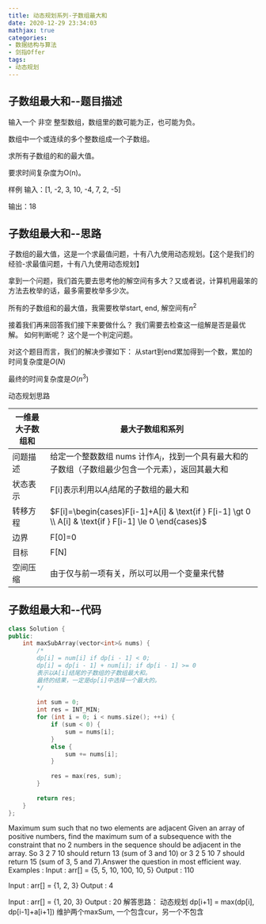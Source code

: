 ```yaml
---
title: 动态规划系列-子数组最大和
date: 2020-12-29 23:34:03
mathjax: true
categories:
- 数据结构与算法
- 剑指Offer
tags: 
- 动态规划
---
```


## 子数组最大和--题目描述

输入一个 非空 整型数组，数组里的数可能为正，也可能为负。

数组中一个或连续的多个整数组成一个子数组。

求所有子数组的和的最大值。

要求时间复杂度为O(n)。

样例
输入：[1, -2, 3, 10, -4, 7, 2, -5]

输出：18

## 子数组最大和--思路

子数组的最大值，这是一个求最值问题，十有八九使用动态规划。【这个是我们的经验-求最值问题，十有八九使用动态规划】

拿到一个问题，我们首先要去思考他的解空间有多大？又或者说，计算机用最笨的方法去枚举的话，最多需要枚举多少次。

所有的子数组和的最大值，我需要枚举start, end, 解空间有$n^2$

接着我们再来回答我们接下来要做什么？ 我们需要去检查这一组解是否是最优解。
如何判断呢？ 这个是一个判定问题。

对这个题目而言，我们的解决步骤如下：
从start到end累加得到一个数，累加的时间复杂度是$O(N)$

最终的时间复杂度是$O(n^3)$

动态规划思路

|  一维最大子数组和 |最大子数组和系列 |
|  ----  | ----  |
| 问题描述   | 给定一个整数数组 nums 计作$A_i$，找到一个具有最大和的子数组（子数组最少包含一个元素），返回其最大和|
| 状态表示  |F[i]表示利用以$A_i$结尾的子数组的最大和|
| 转移方程 |$F[i]=\begin{cases}F[i-1]+A[i] & \text{if } F[i-1] \gt 0 \\ A[i] & \text{if } F[i-1] \le 0 \end{cases}$|
| 边界  | F[0]=0|
| 目标  | F[N]|
| 空间压缩 | 由于仅与前一项有关，所以可以用一个变量来代替|

## 子数组最大和--代码

```cpp
class Solution {
public:
    int maxSubArray(vector<int>& nums) {
        /*
        dp[i] = num[i] if dp[i - 1] < 0; 
        dp[i] = dp[i - 1] + num[i]; if dp[i - 1] >= 0
        表示以A[i]结尾的子数组的子数组最大和。
        最终的结果，一定是dp[i]中选择一个最大的。
        */
        
        int sum = 0;
        int res = INT_MIN;
        for (int i = 0; i < nums.size(); ++i) {
            if (sum < 0) {
                sum = nums[i];
            }
            else {
                sum += nums[i];
            }
            
            res = max(res, sum);
        }
        
        return res;
    }
};
```

Maximum sum such that no two elements are adjacent
Given an array of positive numbers, find the maximum sum of a subsequence with the constraint that no 2 numbers in the sequence should be adjacent in the array. So 3 2 7 10 should return 13 (sum of 3 and 10) or 3 2 5 10 7 should return 15 (sum of 3, 5 and 7).Answer the question in most efficient way.
Examples :
Input : arr[] = {5, 5, 10, 100, 10, 5}
Output : 110

Input : arr[] = {1, 2, 3}
Output : 4

Input : arr[] = {1, 20, 3}
Output : 20
解答思路：
动态规划 dp[i+1] = max(dp[i], dp[i-1]+a[i+1])
维护两个maxSum, 一个包含cur，另一个不包含